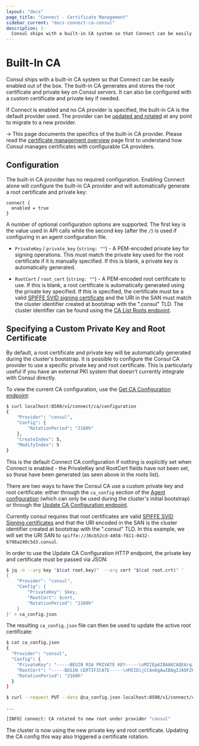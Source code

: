 ```yaml
---
layout: "docs"
page_title: "Connect - Certificate Management"
sidebar_current: "docs-connect-ca-consul"
description: |-
  Consul ships with a built-in CA system so that Connect can be easily enabled out of the box. The built-in CA generates and stores the root certificate and private key on Consul servers. It can also be configured with a custom certificate and private key if needed.
---
```


# Built-In CA

Consul ships with a built-in CA system so that Connect can be
easily enabled out of the box. The built-in CA generates and stores the
root certificate and private key on Consul servers. It can also be
configured with a custom certificate and private key if needed.

If Connect is enabled and no CA provider is specified, the built-in
CA is the default provider used. The provider can be
[updated and rotated](/docs/connect/ca.html#root-certificate-rotation)
at any point to migrate to a new provider.

-> This page documents the specifics of the built-in CA provider.
Please read the [certificate management overview](/docs/connect/ca.html)
page first to understand how Consul manages certificates with configurable
CA providers.

## Configuration

The built-in CA provider has no required configuration. Enabling Connect
alone will configure the built-in CA provider and will automatically generate
a root certificate and private key:

```hcl
connect {
  enabled = true
}
```

A number of optional configuration options are supported. The
first key is the value used in API calls while the second key (after the `/`)
is used if configuring in an agent configuration file.

* `PrivateKey` / `private_key` (`string: ""`) - A PEM-encoded private key
  for signing operations. This must match the private key used for the root
  certificate if it is manually specified. If this is blank, a private key
  is automatically generated.

* `RootCert` / `root_cert` (`string: ""`) - A PEM-encoded root certificate
  to use. If this is blank, a root certificate is automatically generated
  using the private key specified. If this is specified, the certificate
  must be a valid
  [SPIFFE SVID signing certificate](https://github.com/spiffe/spiffe/blob/master/standards/X509-SVID.md)
  and the URI in the SAN must match the cluster identifier created at
  bootstrap with the ".consul" TLD. The cluster identifier can be found
  using the [CA List Roots endpoint](/api/connect/ca.html#list-ca-root-certificates).

## Specifying a Custom Private Key and Root Certificate

By default, a root certificate and private key will be automatically
generated during the cluster's bootstrap. It is possible to configure
the Consul CA provider to use a specific private key and root certificate.
This is particularly useful if you have an external PKI system that doesn't
currently integrate with Consul directly.

To view the current CA configuration, use the [Get CA Configuration endpoint](/api/connect/ca.html#get-ca-configuration):

```bash
$ curl localhost:8500/v1/connect/ca/configuration
{
    "Provider": "consul",
    "Config": {
        "RotationPeriod": "2160h"
    },
    "CreateIndex": 5,
    "ModifyIndex": 5
}
```

This is the default Connect CA configuration if nothing is explicitly set when
Connect is enabled - the PrivateKey and RootCert fields have not been set, so those have
been generated (as seen above in the roots list).

There are two ways to have the Consul CA use a custom private key and root certificate:
either through the `ca_config` section of the [Agent configuration](/docs/agent/options.html#connect_ca_config) (which can only be used during the cluster's
initial bootstrap) or through the [Update CA Configuration endpoint](/api/connect/ca.html#update-ca-configuration).

Currently consul requires that root certificates are valid [SPIFFE SVID Signing certificates](https://github.com/spiffe/spiffe/blob/master/standards/X509-SVID.md) and that the URI encoded
in the SAN is the cluster identifier created at bootstrap with the ".consul" TLD. In this
example, we will set the URI SAN to `spiffe://36cb52cd-4058-f811-0432-6798a240c5d3.consul`.

In order to use the Update CA Configuration HTTP endpoint, the private key and certificate
must be passed via JSON:

```bash
$ jq -n --arg key "$(cat root.key)"  --arg cert "$(cat root.crt)" '
{
    "Provider": "consul",
    "Config": {
        "PrivateKey": $key,
        "RootCert": $cert,
        "RotationPeriod": "2160h"
    }
}' > ca_config.json
```

The resulting `ca_config.json` file can then be used to update the active root certificate:

```bash
$ cat ca_config.json
{
  "Provider": "consul",
  "Config": {
    "PrivateKey": "-----BEGIN RSA PRIVATE KEY-----\nMIIEpAIBAAKCAQEArqiy1c3pbT3cSkjdEM1APALUareU...",
    "RootCert": "-----BEGIN CERTIFICATE-----\nMIIDijCCAnKgAwIBAgIJAOFZ66em1qC7MA0GCSqGSIb3...",
    "RotationPeriod": "2160h"
  }
}

$ curl --request PUT --data @ca_config.json localhost:8500/v1/connect/ca/configuration

...

[INFO] connect: CA rotated to new root under provider "consul"
```

The cluster is now using the new private key and root certificate. Updating the CA config
this way also triggered a certificate rotation.
